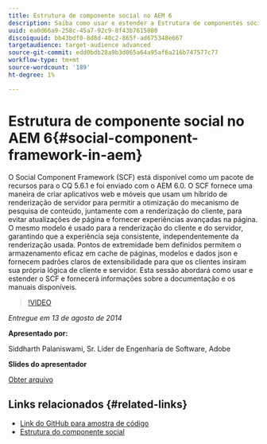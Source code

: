 ```yaml
---
title: Estrutura de componente social no AEM 6
description: Saiba como usar e estender a Estrutura de componentes sociais no AEM 6. Obtenha informações sobre a documentação e os manuais disponíveis.
uuid: ea0d66a9-258c-45a7-92c9-8f43b7615080
discoiquuid: bb43bdf0-8d8d-40c2-865f-ad675348e667
targetaudience: target-audience advanced
source-git-commit: edd0bdb28a9b3d065a64a95af6a216b747577c77
workflow-type: tm+mt
source-wordcount: '189'
ht-degree: 1%

---
```


# Estrutura de componente social no AEM 6{#social-component-framework-in-aem}

O Social Component Framework (SCF) está disponível como um pacote de recursos para o CQ 5.6.1 e foi enviado com o AEM 6.0. O SCF fornece uma maneira de criar aplicativos web e móveis que usam um híbrido de renderização de servidor para permitir a otimização do mecanismo de pesquisa de conteúdo, juntamente com a renderização do cliente, para evitar atualizações de página e fornecer experiências avançadas na página. O mesmo modelo é usado para a renderização do cliente e do servidor, garantindo que a experiência seja consistente, independentemente da renderização usada. Pontos de extremidade bem definidos permitem o armazenamento eficaz em cache de páginas, modelos e dados json e fornecem padrões claros de extensibilidade para que os clientes insiram sua própria lógica de cliente e servidor. Esta sessão abordará como usar e estender o SCF e fornecerá informações sobre a documentação e os manuais disponíveis.

>[!VIDEO](https://video.tv.adobe.com/v/19464/?quality=9)

*Entregue em 13 de agosto de 2014*

**Apresentado por:**

Siddharth Palaniswami, Sr. Líder de Engenharia de Software, Adobe

**Slides do apresentador**

[Obter arquivo](assets/scf-gems.pdf)

## Links relacionados {#related-links}

* [Link do GitHub para amostra de código](https://github.com/Adobe-Marketing-Cloud/aem-scf-sample-components-extension)
* [Estrutura do componente social](http://docs.adobe.com/content/docs/en/aem/6-0/develop/social-communities/scf.html)

